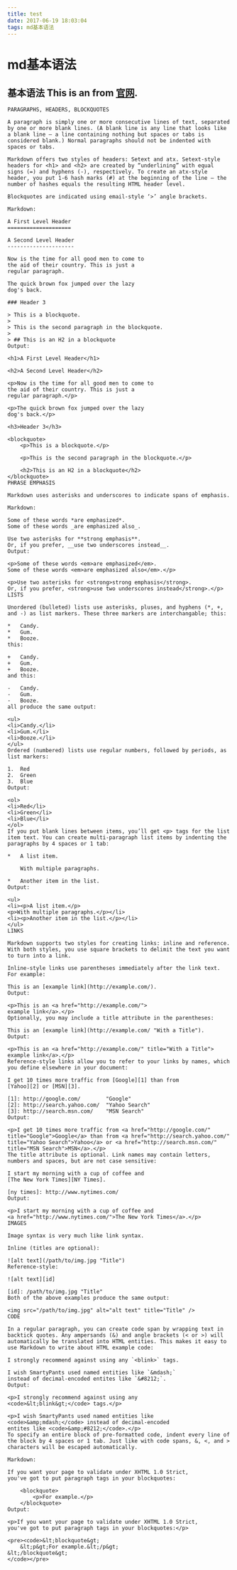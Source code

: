 ```yaml
---
title: test
date: 2017-06-19 18:03:04
tags: md基本语法
---
```

md基本语法
====================

基本语法 This is an from [官网](https://daringfireball.net/projects/markdown/basics).
---------------------

    
    
    PARAGRAPHS, HEADERS, BLOCKQUOTES

    A paragraph is simply one or more consecutive lines of text, separated by one or more blank lines. (A blank line is any line that looks like a blank line — a line containing nothing but spaces or tabs is considered blank.) Normal paragraphs should not be indented with spaces or tabs.
    
    Markdown offers two styles of headers: Setext and atx. Setext-style headers for <h1> and <h2> are created by “underlining” with equal signs (=) and hyphens (-), respectively. To create an atx-style header, you put 1-6 hash marks (#) at the beginning of the line — the number of hashes equals the resulting HTML header level.
    
    Blockquotes are indicated using email-style ‘>’ angle brackets.
    
    Markdown:
    
    A First Level Header
    ====================
    
    A Second Level Header
    ---------------------
    
    Now is the time for all good men to come to
    the aid of their country. This is just a
    regular paragraph.
    
    The quick brown fox jumped over the lazy
    dog's back.
    
    ### Header 3
    
    > This is a blockquote.
    > 
    > This is the second paragraph in the blockquote.
    >
    > ## This is an H2 in a blockquote
    Output:
    
    <h1>A First Level Header</h1>
    
    <h2>A Second Level Header</h2>
    
    <p>Now is the time for all good men to come to
    the aid of their country. This is just a
    regular paragraph.</p>
    
    <p>The quick brown fox jumped over the lazy
    dog's back.</p>
    
    <h3>Header 3</h3>
    
    <blockquote>
        <p>This is a blockquote.</p>
    
        <p>This is the second paragraph in the blockquote.</p>
    
        <h2>This is an H2 in a blockquote</h2>
    </blockquote>
    PHRASE EMPHASIS
    
    Markdown uses asterisks and underscores to indicate spans of emphasis.
    
    Markdown:
    
    Some of these words *are emphasized*.
    Some of these words _are emphasized also_.
    
    Use two asterisks for **strong emphasis**.
    Or, if you prefer, __use two underscores instead__.
    Output:
    
    <p>Some of these words <em>are emphasized</em>.
    Some of these words <em>are emphasized also</em>.</p>
    
    <p>Use two asterisks for <strong>strong emphasis</strong>.
    Or, if you prefer, <strong>use two underscores instead</strong>.</p>
    LISTS
    
    Unordered (bulleted) lists use asterisks, pluses, and hyphens (*, +, and -) as list markers. These three markers are interchangable; this:
    
    *   Candy.
    *   Gum.
    *   Booze.
    this:
    
    +   Candy.
    +   Gum.
    +   Booze.
    and this:
    
    -   Candy.
    -   Gum.
    -   Booze.
    all produce the same output:
    
    <ul>
    <li>Candy.</li>
    <li>Gum.</li>
    <li>Booze.</li>
    </ul>
    Ordered (numbered) lists use regular numbers, followed by periods, as list markers:
    
    1.  Red
    2.  Green
    3.  Blue
    Output:
    
    <ol>
    <li>Red</li>
    <li>Green</li>
    <li>Blue</li>
    </ol>
    If you put blank lines between items, you’ll get <p> tags for the list item text. You can create multi-paragraph list items by indenting the paragraphs by 4 spaces or 1 tab:
    
    *   A list item.
    
        With multiple paragraphs.
    
    *   Another item in the list.
    Output:
    
    <ul>
    <li><p>A list item.</p>
    <p>With multiple paragraphs.</p></li>
    <li><p>Another item in the list.</p></li>
    </ul>
    LINKS
    
    Markdown supports two styles for creating links: inline and reference. With both styles, you use square brackets to delimit the text you want to turn into a link.
    
    Inline-style links use parentheses immediately after the link text. For example:
    
    This is an [example link](http://example.com/).
    Output:
    
    <p>This is an <a href="http://example.com/">
    example link</a>.</p>
    Optionally, you may include a title attribute in the parentheses:
    
    This is an [example link](http://example.com/ "With a Title").
    Output:
    
    <p>This is an <a href="http://example.com/" title="With a Title">
    example link</a>.</p>
    Reference-style links allow you to refer to your links by names, which you define elsewhere in your document:
    
    I get 10 times more traffic from [Google][1] than from
    [Yahoo][2] or [MSN][3].
    
    [1]: http://google.com/        "Google"
    [2]: http://search.yahoo.com/  "Yahoo Search"
    [3]: http://search.msn.com/    "MSN Search"
    Output:
    
    <p>I get 10 times more traffic from <a href="http://google.com/"
    title="Google">Google</a> than from <a href="http://search.yahoo.com/"
    title="Yahoo Search">Yahoo</a> or <a href="http://search.msn.com/"
    title="MSN Search">MSN</a>.</p>
    The title attribute is optional. Link names may contain letters, numbers and spaces, but are not case sensitive:
    
    I start my morning with a cup of coffee and
    [The New York Times][NY Times].
    
    [ny times]: http://www.nytimes.com/
    Output:
    
    <p>I start my morning with a cup of coffee and
    <a href="http://www.nytimes.com/">The New York Times</a>.</p>
    IMAGES
    
    Image syntax is very much like link syntax.
    
    Inline (titles are optional):
    
    ![alt text](/path/to/img.jpg "Title")
    Reference-style:
    
    ![alt text][id]
    
    [id]: /path/to/img.jpg "Title"
    Both of the above examples produce the same output:
    
    <img src="/path/to/img.jpg" alt="alt text" title="Title" />
    CODE
    
    In a regular paragraph, you can create code span by wrapping text in backtick quotes. Any ampersands (&) and angle brackets (< or >) will automatically be translated into HTML entities. This makes it easy to use Markdown to write about HTML example code:
    
    I strongly recommend against using any `<blink>` tags.
    
    I wish SmartyPants used named entities like `&mdash;`
    instead of decimal-encoded entites like `&#8212;`.
    Output:
    
    <p>I strongly recommend against using any
    <code>&lt;blink&gt;</code> tags.</p>
    
    <p>I wish SmartyPants used named entities like
    <code>&amp;mdash;</code> instead of decimal-encoded
    entites like <code>&amp;#8212;</code>.</p>
    To specify an entire block of pre-formatted code, indent every line of the block by 4 spaces or 1 tab. Just like with code spans, &, <, and > characters will be escaped automatically.
    
    Markdown:
    
    If you want your page to validate under XHTML 1.0 Strict,
    you've got to put paragraph tags in your blockquotes:
    
        <blockquote>
            <p>For example.</p>
        </blockquote>
    Output:
    
    <p>If you want your page to validate under XHTML 1.0 Strict,
    you've got to put paragraph tags in your blockquotes:</p>
    
    <pre><code>&lt;blockquote&gt;
        &lt;p&gt;For example.&lt;/p&gt;
    &lt;/blockquote&gt;
    </code></pre>
    
        
    
